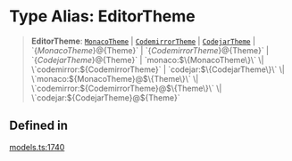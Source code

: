 # Type Alias: EditorTheme

> **EditorTheme**: [`MonacoTheme`](MonacoTheme.md) \| [`CodemirrorTheme`](CodemirrorTheme.md) \| [`CodejarTheme`](CodejarTheme.md) \| \`$\{MonacoTheme\}@$\{Theme\}\` \| \`$\{CodemirrorTheme\}@$\{Theme\}\` \| \`$\{CodejarTheme\}@$\{Theme\}\` \| \`monaco:$\{MonacoTheme\}\` \| \`codemirror:$\{CodemirrorTheme\}\` \| \`codejar:$\{CodejarTheme\}\` \| \`monaco:$\{MonacoTheme\}@$\{Theme\}\` \| \`codemirror:$\{CodemirrorTheme\}@$\{Theme\}\` \| \`codejar:$\{CodejarTheme\}@$\{Theme\}\`

## Defined in

[models.ts:1740](https://github.com/live-codes/livecodes/blob/3e7aef0c363460d29f213f8fa921bf547b974365/src/sdk/models.ts#L1740)